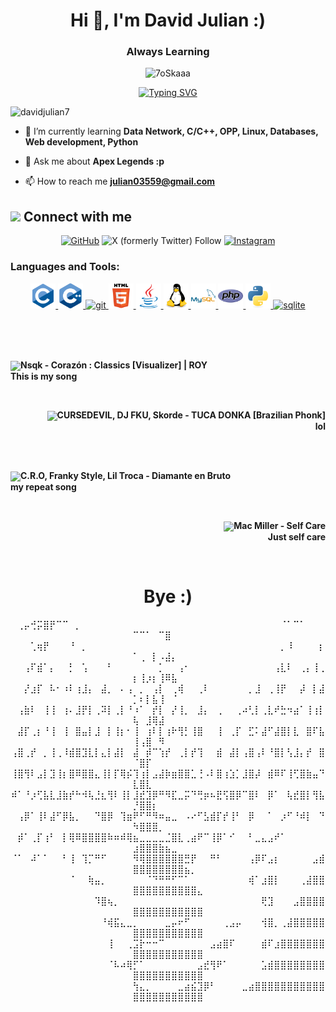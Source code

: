 <h1 align="center">Hi 👋, I'm David Julian :)</h1>
<h3 align="center">Always Learning</h3>
<p align="center">
<img src="https://media.giphy.com/media/l49JY3uJc1q16QOHK/giphy.gif" alt="7oSkaaa" target="_blank" height=300px, width=500px/> 
 </p>
<p align="center">
 <a href="https://git.io/typing-svg"><img src="https://readme-typing-svg.herokuapp.com?font=Rubik+Iso&size=30&pause=1000&color=F70000&center=true&width=435&lines=Engineering+Student" alt="Typing SVG" /></a>
</p>

<p align="left"> <img src="https://komarev.com/ghpvc/?username=davidjulian7&label=Profile%20views&color=0e75b6&style=flat" alt="davidjulian7" /> </p>


- 🌱 I’m currently learning **Data Network, C/C++, OPP, Linux, Databases, Web development, Python**

- 💬 Ask me about **Apex Legends :p**

- 📫 How to reach me **julian03559@gmail.com**


## <picture> <img src="https://github.com/7oSkaaa/7oSkaaa/blob/main/Images/Connect-with-me.gif?raw=true" width="100px"> </picture> Connect with me
<p align="center">
	<a href="https://github.com/davidjulian7"><img src="https://img.shields.io/badge/github-%23181717.svg?style=plastic&logo=github&logoColor=white" alt="GitHub"/></a>
 <img alt="X (formerly Twitter) Follow" src="https://img.shields.io/twitter/follow/DavidVantasse10?link=twitter.com%2Fdavidvantasse10">
	<a href="https://www.instagram.com/ltdpapi/"><img src="https://img.shields.io/badge/instagram-%23E4405F.svg?style=plastic&logo=instagram&logoColor=white" alt="Instagram"/></a>
</p>

<h3 align="left">Languages and Tools:</h3>
<p align="center"> <a href="https://www.cprogramming.com/" target="_blank" rel="noreferrer"> <img src="https://raw.githubusercontent.com/devicons/devicon/master/icons/c/c-original.svg" alt="c" width="40" height="40"/> </a> <a href="https://www.w3schools.com/cpp/" target="_blank" rel="noreferrer"> <img src="https://raw.githubusercontent.com/devicons/devicon/master/icons/cplusplus/cplusplus-original.svg" alt="cplusplus" width="40" height="40"/> </a> <a href="https://git-scm.com/" target="_blank" rel="noreferrer"> <img src="https://www.vectorlogo.zone/logos/git-scm/git-scm-icon.svg" alt="git" width="40" height="40"/> </a> <a href="https://www.w3.org/html/" target="_blank" rel="noreferrer"> <img src="https://raw.githubusercontent.com/devicons/devicon/master/icons/html5/html5-original-wordmark.svg" alt="html5" width="40" height="40"/> </a> <a href="https://www.java.com" target="_blank" rel="noreferrer"> <img src="https://raw.githubusercontent.com/devicons/devicon/master/icons/java/java-original.svg" alt="java" width="40" height="40"/> </a> <a href="https://www.linux.org/" target="_blank" rel="noreferrer"> <img src="https://raw.githubusercontent.com/devicons/devicon/master/icons/linux/linux-original.svg" alt="linux" width="40" height="40"/> </a> <a href="https://www.mysql.com/" target="_blank" rel="noreferrer"> <img src="https://raw.githubusercontent.com/devicons/devicon/master/icons/mysql/mysql-original-wordmark.svg" alt="mysql" width="40" height="40"/> </a> <a href="https://www.php.net" target="_blank" rel="noreferrer"> <img src="https://raw.githubusercontent.com/devicons/devicon/master/icons/php/php-original.svg" alt="php" width="40" height="40"/> </a> <a href="https://www.python.org" target="_blank" rel="noreferrer"> <img src="https://raw.githubusercontent.com/devicons/devicon/master/icons/python/python-original.svg" alt="python" width="40" height="40"/> </a> <a href="https://www.sqlite.org/" target="_blank" rel="noreferrer"> <img src="https://www.vectorlogo.zone/logos/sqlite/sqlite-icon.svg" alt="sqlite" width="40" height="40"/> </a> </p>

<div>
<br>
<br>
<br>
<p align="left"><a href = "https://www.youtube.com/watch?v=tNDzNPE0elw"><img src = "https://i.ytimg.com/vi/2LxMArf6w3Y/hqdefault.jpg?sqp=-oaymwEmCOADEOgC8quKqQMa8AEB-AH-CYAC0AWKAgwIABABGGIgYihiMA8=&rs=AOn4CLAt61X2i4sUymZvRCGLW8iIsK17Gg" width = 170 align = "center"/></a><b>Nsqk - Corazón : Classics [Visualizer] | ROY<br>
This is my song</b></p>

<br>

<p align="right"><a href = "https://www.youtube.com/watch?v=YDpNRw5geSA"><img src = "https://i.ytimg.com/vi/TLB3e-HeQ2k/sddefault.jpg" width = 170 align = "center"/></a><b>CURSEDEVIL, DJ FKU, Skorde - TUCA DONKA [Brazilian Phonk]<br>
lol</b></p>
<br>
<br>

<p align="left"><a href = "https://www.youtube.com/watch?v=2sv_6DO9PCc"><img src = "https://is1-ssl.mzstatic.com/image/thumb/Music122/v4/3e/37/d5/3e37d523-6125-dd74-4ae8-90cd5e569627/197187179350.jpg/1200x1200bb.jpg" width = 170 align = "center"/></a><b>C.R.O, Franky Style, Lil Troca - Diamante en Bruto<br>
my repeat song</b></p>
<br>


<p align="right"><a href = "https://www.youtube.com/watch?v=SsKT0s5J8ko"><img src = "https://images.genius.com/0327e4a856f14b2430e6e1a9333b1f1f.1000x1000x1.jpg" width = 170 align = "center"/></a><b>Mac Miller - Self Care<br>
Just self care</b></p>

<br>


<h1 align="center"> Bye :)  </h1>
<p align="center">
⠀⢀⡤⢚⡭⣿⡟⠉⠉⠀⡀⠀⠀⠀⠀⠀⠀⠀⠀⠀⠀⠀⠀⠀⠀⠀⠀⠀⠀⠀⠀⠀⠀⠀⠀⠀⠀⠀⠀⠀⠀⠀⠈⠁⠉⠁⠀⠀⠀⠉⠉⠁⠀⠉⣿⠀⠀⠀⠀⠀
⠀⠀⠀⢁⢶⡟⠀⠀⠀⠘⠀⡀⠀⠀⠀⠀⠀⠀⠀⠀⠀⠀⠀⠀⠀⠀⠀⠀⠀⠀⠀⠀⠀⠀⠀⠀⠀⠀⠀⠀⠀⠀⡀⠸⠀⠀⠀⠀⡆⠁⢀⠀⡇⠠⣼⡄⠀⠀⠀⠀
⠀⠀⢠⠏⣾⠁⡄⠀⠀⡃⠀⢡⠀⠀⠀⠃⠀⠀⠀⠀⠀⠀⠀⡁⠀⠀⢠⠂⠀⠀⠀⠀⠀⠀⠀⠀⠀⠀⠀⠀⠀⢠⣇⠇⠀⢀⡄⢸⢀⡆⢸⡰⡆⢸⠿⣧⠀⠀⠀⠀
⠀⠀⡜⣰⡏⠀⠧⠂⠰⠇⢰⣸⡄⠀⣼⡀⠀⠄⢠⠀⡀⠀⢠⡇⠀⢀⢾⠀⠀⢀⠇⠀⠀⠀⠀⠀⠀⡀⣸⠀⢀⢸⡟⠀⠀⡼⠀⡇⣼⡁⠆⡇⣧⢸⠀⠈⠀⠀⠀⠀
⠀⢠⣷⠇⠀⢸⢸⠀⢰⠄⣸⡟⡇⢀⠽⡇⢀⡇⠘⠰⠁⠀⡞⡇⠀⡜⢸⡀⠀⣸⡄⠀⢀⠀⠀⢀⠴⢃⡇⢀⣇⠞⣓⠲⣴⠁⢸⢰⡇⢧⠀⣸⢿⣼⠀⠀⠀⠀⠀⠀
⠀⣼⡏⢀⡆⠘⢸⠀⢸⠀⣿⣤⡇⣸⠀⡇⢸⡆⠂⢸⠀⢰⠇⡇⢰⠗⢻⡃⢸⣿⠀⠀⢸⠀⢀⡏⠀⣋⠅⣼⠋⣼⣿⡇⣇⠀⣿⠏⣧⢸⢠⣿⠀⠻⠀⠀⠀⠀⠀⠀
⢠⣿⢀⡞⠀⡀⢸⢀⠸⣾⣿⣹⣇⡇⣄⡇⣼⡇⠀⣼⠀⡾⠉⢱⡞⠀⢀⡇⡞⢹⠀⠀⣾⠀⣼⡇⢠⣿⢠⠇⠘⣿⡇⢣⣸⡄⡞⠀⣿⠈⣿⡏⠀⠀⠀⠀⠀⠀⠀⠀
⢸⣿⢻⠇⣠⡇⣹⢸⡆⣿⠿⣿⣿⣄⢸⡇⡏⢿⡮⢹⢰⡇⣠⣼⡷⣶⣿⣿⣁⢘⠠⠇⣿⢰⣱⡁⣸⣿⡼⠀⣾⠿⠏⢸⢋⣿⣷⣤⠙⣇⣿⣇⠀⠀⠀⠀⠀⠀⠀⠀
⠾⠁⠘⡰⢋⣧⣇⣸⣷⡞⠓⠺⢧⣘⣆⢻⠇⢸⡇⣸⣞⣹⡿⠛⠻⣏⣀⡭⠙⢛⡶⠦⣟⢫⣿⡿⠉⣿⠇⠀⡿⠁⠀⢧⣞⣿⡇⢻⣧⡘⣿⣿⡆⠀⠀⠀⠀⠀⠀⠀
⠀⢠⡿⠁⢸⠇⣼⠋⡿⣧⡀⠀⠀⠙⣿⡿⠀⢹⣶⠟⠋⠛⠻⠶⣤⣀⠀⠠⠔⠋⣣⣾⡏⡞⢸⠃⠀⡿⠀⠀⠁⠀⡰⠋⠘⠾⡇⠀⠙⠳⣿⣿⣿⡀⠀⠀⠀⠀⠀⠀
⠀⡾⠁⢀⡏⢰⠃⠀⡇⢿⠿⣿⣿⣿⣿⠷⠶⠾⢿⣦⣀⣀⣀⣀⣈⣿⣇⢀⣴⠟⠉⢸⡿⠁⠊⠀⠀⠃⣀⣄⣠⠞⠁⠀⠀⠀⠀⠀⠀⣰⣿⣿⣿⣷⣦⣀⠀⠀⠀⠀
⠈⠁⠀⠼⠁⠁⠀⠀⠃⢸⠀⢹⡉⠛⠋⠀⠀⠀⠀⠻⢿⣿⣿⣿⣿⣿⣿⣛⡟⠀⠀⠛⠃⠀⠀⠀⠀⢠⡿⠏⣠⡆⠀⠀⠀⠀⠀⣠⣾⣿⣿⣿⣿⣿⣿⣿⣿⣦⡀⠀
⠀⠀⠀⠀⠀⠀⠀⠀⠀⠈⠀⠀⢷⣤⡀⠀⠀⠀⠀⠀⠀⠈⠙⠛⠛⠋⠉⠁⠀⠀⠀⠀⠀⠀⠀⠀⠀⢾⠁⣰⣿⡇⠀⠀⠀⢀⣼⣿⣿⣿⣿⣿⣿⣿⣿⣿⣿⣿⣿⣄
⠀⠀⠀⠀⠀⠀⠀⠀⠀⠀⠀⠀⠀⠹⣿⢦⡀⠀⠀⠀⠀⠀⠀⠀⠀⠀⠀⠀⠀⠀⠀⠀⠀⠀⠀⠀⠀⠀⠀⢟⣹⠀⠀⠀⣠⣿⣿⣿⣿⣿⣿⣿⣿⣿⣿⣿⣿⣿⣿⣿
⠀⠀⠀⠀⠀⠀⠀⠀⠀⠀⠀⠀⠀⠀⠘⢾⣯⣄⣀⡀⠀⠀⠀⠀⣀⡤⠖⠋⠀⠀⠀⠀⠀⢀⣠⡤⠀⠀⠀⢺⣿⡀⢀⣼⣿⣿⣿⣿⣿⣿⣿⣿⣿⣿⣿⣿⣿⣿⣿⣿
⠀⠀⠀⠀⠀⠀⠀⠀⠀⠀⠀⠀⠀⠀⠀⢸⠀⠀⢀⣩⡗⠒⠒⠉⠀⠀⠀⠀⠀⠀⠀⣠⣴⣿⠏⠀⠀⠀⠀⣾⠏⣰⣿⣿⣿⣿⣿⣿⣿⣿⣿⣿⣿⣿⣿⣿⣿⣿⣿⣿
⠀⠀⠀⠀⠀⠀⠀⠀⠀⠀⠀⠀⠀⠀⠀⠈⠧⠴⢿⡋⠁⠀⠀⠀⠀⠀⠀⠀⠀⣠⣞⢻⠟⠁⠀⠀⠀⠀⠀⣡⣾⣿⣿⣿⣿⣿⣿⣿⣿⣿⣿⣿⣿⣿⣿⣿⣿⣿⣿⣿
⠀⠀⠀⠀⠀⠀⠀⠀⠀⠀⠀⠀⠀⠀⠀⠀⠀⠀⠀⢳⣄⡀⠀⠀⠀⠀⣀⣴⣮⣹⡿⠃⠀⠀⠀⠀⣀⣴⣿⣿⣿⣿⣿⣿⣿⣿⣿⣿⣿⣿⣿⣿⣿⣿⣿⣿⣿⣿⣿⣿
 </p>
